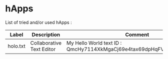 hApps
==
List of tried and/or used hApps : 

<table>
    <thead>
        <tr>
            <th>Label</th>
            <th>Description</th>
            <th>Comment</th>
        </tr>
    </thead>
    <tbody>
        <tr>
            <td>holo.txt</td>
            <td>Collaborative Text Editor</td>
            <td>My Hello World text ID : QmcHy7114XkMgaCj69e4tax69dpHqFVs1szAfdDre8hQqd</td>
        </tr>
    </tbody>
</table>
